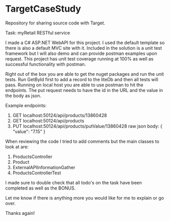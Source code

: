 # TargetCaseStudy
Repository for sharing source code with Target.

Task: myRetail RESTful service

I made a C# ASP.NET WebAPI for this project. I used the default template so there is also a default MVC site with it. Included in the solution is a unit test framework but I will also demo and can provide postman examples upon request. This project has unit test coverage running at 100% as well as successful functionality with postman.

Right out of the box you are able to get the nuget packages and run the unit tests. Run GetById first to add a record to the liteDb and then all tests will pass. Running on local host you are able to use postman to hit the endpoints. The put request needs to have the id in the URL and the value in the body as json.

Example endpoints:
1. GET localhost:50124/api/products/13860428
2. GET localhost:50124/api/products
3. PUT localhost:50124/api/products/putValue/13860428 raw json body: 
{
	"value": "7.15"
}

When reviewing the code I tried to add comments but the main classes to look at are:
1. ProductsController
2. Product
3. ExternalAPIInformationGather
4. ProductsControllerTest

I made sure to double check that all todo's on the task have been completed as well as the BONUS.

Let me know if there is anything more you would like for me to explain or go over.

Thanks again!
